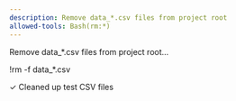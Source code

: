 ```yaml
---
description: Remove data_*.csv files from project root
allowed-tools: Bash(rm:*)
---
```


Remove data_*.csv files from project root...

!rm -f data_*.csv

✓ Cleaned up test CSV files